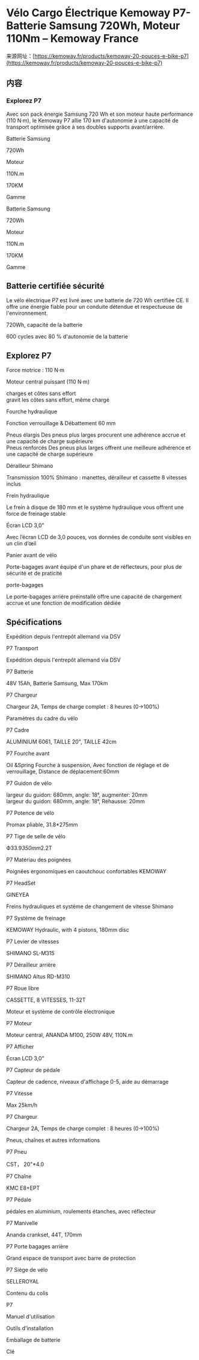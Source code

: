 # Vélo Cargo Électrique Kemoway P7- Batterie Samsung 720Wh, Moteur 110Nm – Kemoway France

来源网址：[https://kemoway.fr/products/kemoway-20-pouces-e-bike-p7](https://kemoway.fr/products/kemoway-20-pouces-e-bike-p7)

## 内容

<link rel="stylesheet" href="/kmy/assets/css/markdown.css">

### Explorez P7

Avec son pack énergie Samsung 720 Wh et son moteur haute performance (110 N·m), le Kemoway P7 allie 170 km d'autonomie à une capacité de transport optimisée grâce à ses doubles supports avant/arrière.

Batterie Samsung

720Wh

Moteur

110N.m

170KM

Gamme

Batterie Samsung

720Wh

Moteur

110N.m

170KM

Gamme

## Batterie certifiée sécurité

Le vélo électrique P7 est livré avec une batterie de 720 Wh certifiée CE. Il offre une énergie fiable pour un conduite détendue et respectueuse de l'environnement.

720Wh, capacité de la batterie

600 cycles avec 80 % d'autonomie de la batterie

## Explorez P7

Force motrice : 110 N·m

Moteur central puissant (110 N·m)

<div class='old-text'><span class='removed'>charges et côtes sans effort</span></div>
<div class='new-text'><span class='added'>gravit les côtes sans effort, même chargé</span></div>

Fourche hydraulique

Fonction verrouillage & Débattement 60 mm

<div class='old-text'><span class='removed'>Pneus élargis
Des pneus plus larges procurent une adhérence accrue et une capacité de charge supérieure</span></div>
<div class='new-text'><span class='added'>Pneus renforcés
Des pneus plus larges offrent une meilleure adhérence et une capacité de charge supérieure</span></div>

Dérailleur Shimano

Transmission 100% Shimano : manettes, dérailleur et cassette 8 vitesses inclus

Frein hydraulique

Le frein à disque de 180 mm et le système hydraulique vous offrent une force de freinage stable

Écran LCD 3,0"

Avec l’écran LCD de 3,0 pouces, vos données de conduite sont visibles en un clin d’œil

Panier avant de vélo

Porte-bagages avant équipé d'un phare et de réflecteurs, pour plus de sécurité et de praticité

porte-bagages

Le porte-bagages arrière préinstallé offre une capacité de chargement accrue et une fonction de modification dédiée

## Spécifications

Expédition depuis l'entrepôt allemand via DSV

P7 Transport

Expédition depuis l'entrepôt allemand via DSV

P7 Batterie

48V 15Ah, Batterie Samsung, Max 170km

P7 Chargeur

Chargeur 2A, Temps de charge complet : 8 heures (0→100%)

Paramètres du cadre du vélo

P7 Cadre

ALUMINIUM 6061, TAILLE 20", TAILLE 42cm

P7 Fourche avant

Oil &Spring Fourche à suspension, Avec fonction de réglage et de verrouillage, Distance de déplacement:60mm

P7 Guidon de vélo

<div class='old-text'><span class='removed'>largeur du guidon: 680mm, angle: 18°, augmenter: 20mm</span></div>
<div class='new-text'><span class='added'>largeur du guidon: 680mm, angle: 18°, Réhausse: 20mm</span></div>

P7 Potence de vélo

Promax pliable, 31.8\*275mm

P7 Tige de selle de vélo

Ф33.9*350mm*2.2T

P7 Matériau des poignées

Poignées ergonomiques en caoutchouc confortables KEMOWAY

P7 HeadSet

GINEYEA

Freins hydrauliques et système de changement de vitesse Shimano

P7 Système de freinage

KEMOWAY Hydraulic, with 4 pistons, 180mm disc

P7 Levier de vitesses

SHIMANO SL-M315

P7 Dérailleur arrière

SHIMANO Altus RD-M310

P7 Roue libre

CASSETTE, 8 VITESSES, 11-32T

Moteur et système de contrôle électronique

P7 Moteur

Moteur central, ANANDA M100, 250W 48V, 110N.m

P7 Afficher

Écran LCD 3,0"

P7 Capteur de pédale

Capteur de cadence, niveaux d'affichage 0-5, aide au démarrage

P7 Vitesse

Max 25km/h

P7 Chargeur

Chargeur 2A, Temps de charge complet : 8 heures (0→100%)

Pneus, chaînes et autres informations

P7 Pneu

CST， 20"\*4.0

P7 Chaîne

KMC E8+EPT

P7 Pédale

pédales en aluminium, roulements étanches, avec réflecteur

P7 Manivelle

Ananda crankset, 44T, 170mm

P7 Porte bagages arrière

Grand espace de transport avec barre de protection

P7 Siège de vélo

SELLEROYAL

Contenu du colis

P7

Manuel d'utilisation

Outils d'installation

Emballage de batterie

Clé
